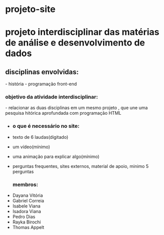 # projeto-site

<h1> projeto interdisciplinar das matérias de análise e desenvolvimento de dados </h1>

<h2> disciplinas envolvidas: </h2>
- história 
- programação front-end

<h3> objetivo da atividade interdisciplinar:</h3>
- relacionar as duas disciplinas em um mesmo projeto , que une uma pesquisa hitórica aprofundada com programação HTML


- <h3> o que é necessário no site:</h3>

- texto de 6 laudas(digitado)
- um vídeo(mínimo)
- uma animação para explicar algo(mínimo)
- perguntas frequentes, sites externos, material de apoio, minimo 5 perguntas

  <ul>
 <h3> membros:</h3>
 <li>Dayana Vitória</li>
 <li>Gabriel Correia </li>
 <li>Isabele Viana</li>
 <li>Isadora Viana</li>
 <li>Pedro Dias</li>
 <li>Rayka Birochi</li>
  <li>Thomas Appelt</li>
</ul>

